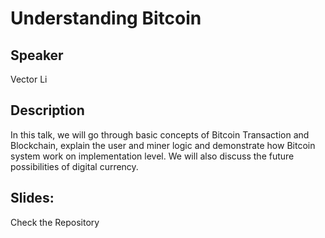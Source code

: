 # Understanding Bitcoin

## Speaker
Vector Li

## Description
In this talk, we will go through basic concepts of Bitcoin Transaction and Blockchain, explain the user and miner logic and demonstrate how Bitcoin system work on implementation level. We will also discuss the future possibilities of digital currency. 

## Slides:
Check the Repository
